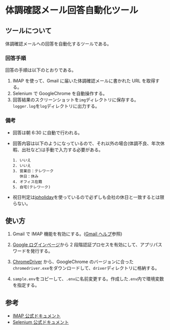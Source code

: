 # 体調確認メール回答自動化ツール

## ツールについて

体調確認メールへの回答を自動化するツールである。

### 回答手順

回答の手順は以下のとおりである。

1. IMAP を使って、Gmail に届いた体調確認メールに書かれた URL を取得する。
1. Selenium で GoogleChrome を自動操作する。
1. 回答結果のスクリーンショットを`img`ディレクトリに保存する。  
   `logger.log`を`log`ディレクトリに出力する。

### 備考

- 回答は朝 6:30 に自動で行われる。
- 回答内容は以下のようになっているので、それ以外の場合(体調不良、年次休暇、出社など)は手動で入力する必要がある。

  ```text
  1. いいえ
  2. いいえ
  3. 営業日：テレワーク
     休日：休み
  4. オフィス在籍
  5. 自宅(テレワーク)
  ```

- 祝日判定は[jpholiday](https://pypi.org/project/jpholiday/)を使っているので必ずしも会社の休日と一致するとは限らない。

## 使い方

1. Gmail で IMAP 機能を有効にする。([Gmail ヘルプ](https://support.google.com/mail/answer/7126229?hl=ja)参照)

1. [Google ログインページ](https://myaccount.google.com/u/1/?tab=kk)から
   2 段階認証プロセスを有効にして、アプリパスワードを発行する。

1. [ChromeDriver](http://chromedriver.chromium.org/downloads)
   から、GoogleChrome のバージョンに合った
   `chromedriver.exe`をダウンロードして、`driver`ディレクトリに格納する。

1. `sample.env`をコピーして、`.env`に名前変更する。作成した`.env`内で環境変数を指定する。

## 参考

- [IMAP 公式ドキュメント](https://docs.python.org/ja/3/library/imaplib.html)
- [Selenium 公式ドキュメント](https://kurozumi.github.io/selenium-python/locating-elements.html)
